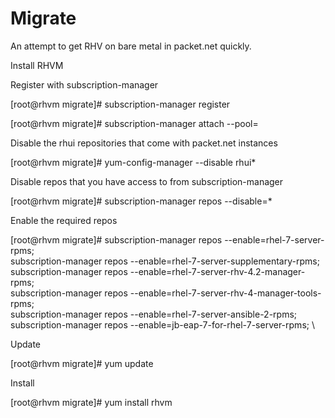 # Migrate

An attempt to get RHV on bare metal in packet.net quickly.


Install RHVM

Register with subscription-manager

[root@rhvm migrate]# subscription-manager register

[root@rhvm migrate]# subscription-manager attach --pool=<pool-id>

Disable the rhui repositories that come with packet.net instances

[root@rhvm migrate]# yum-config-manager --disable rhui*

Disable repos that you have access to from subscription-manager

[root@rhvm migrate]# subscription-manager repos --disable=*

Enable the required repos

[root@rhvm migrate]# subscription-manager repos --enable=rhel-7-server-rpms; \
subscription-manager repos --enable=rhel-7-server-supplementary-rpms; \
subscription-manager repos --enable=rhel-7-server-rhv-4.2-manager-rpms; \
subscription-manager repos --enable=rhel-7-server-rhv-4-manager-tools-rpms; \
subscription-manager repos --enable=rhel-7-server-ansible-2-rpms; \
subscription-manager repos --enable=jb-eap-7-for-rhel-7-server-rpms; \


Update

[root@rhvm migrate]# yum update

Install

[root@rhvm migrate]# yum install rhvm








